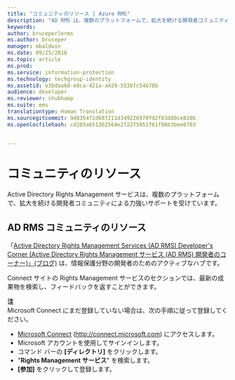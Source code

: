 ```yaml
---
title: "コミュニティのリソース | Azure RMS"
description: "AD RMS は、複数のプラットフォームで、拡大を続ける開発者コミュニティによる力強いサポートを受けています。"
keywords: 
author: bruceperlerms
ms.author: bruceper
manager: mbaldwin
ms.date: 09/25/2016
ms.topic: article
ms.prod: 
ms.service: information-protection
ms.technology: techgroup-identity
ms.assetid: e3bdaa6d-e8ca-421a-a429-553bfc54b78b
audience: developer
ms.reviewer: shubhamp
ms.suite: ems
translationtype: Human Translation
ms.sourcegitcommit: 9d8354f2d68f211d349226970fd2f83dd0ce810b
ms.openlocfilehash: cd203a651362564e2f2275051f61f86b3bee6703


---
```


# <a name="community-resources"></a>コミュニティのリソース

Active Directory Rights Management サービスは、複数のプラットフォームで、拡大を続ける開発者コミュニティによる力強いサポートを受けています。

## <a name="ad-rms-community-resources"></a>AD RMS コミュニティのリソース

「[Active Directory Rights Management Services (AD RMS) Developer's Corner (Active Directory Rights Management サービス (AD RMS) 開発者のコーナー)」(ブログ)](http://blogs.msdn.com/b/rms/) は、情報保護分野の開発者のためのアクティブなハブです。

Connect サイトの Rights Management サービスのセクションでは、最新の成果物を検索し、フィードバックを返すことができます。

**注**  
Microsoft Connect にまだ登録していない場合は、次の手順に従って登録してください。

-   [Microsoft Connect](http://connect.microsoft.com) (http://connect.microsoft.com) にアクセスします。
-   Microsoft アカウントを使用してサインインします。
-   コマンド バーの **[ディレクトリ]** をクリックします。
-   "**Rights Management サービス**" を検索します。
-   **[参加]** をクリックして登録します。

 

 

 






<!--HONumber=Nov16_HO2-->


